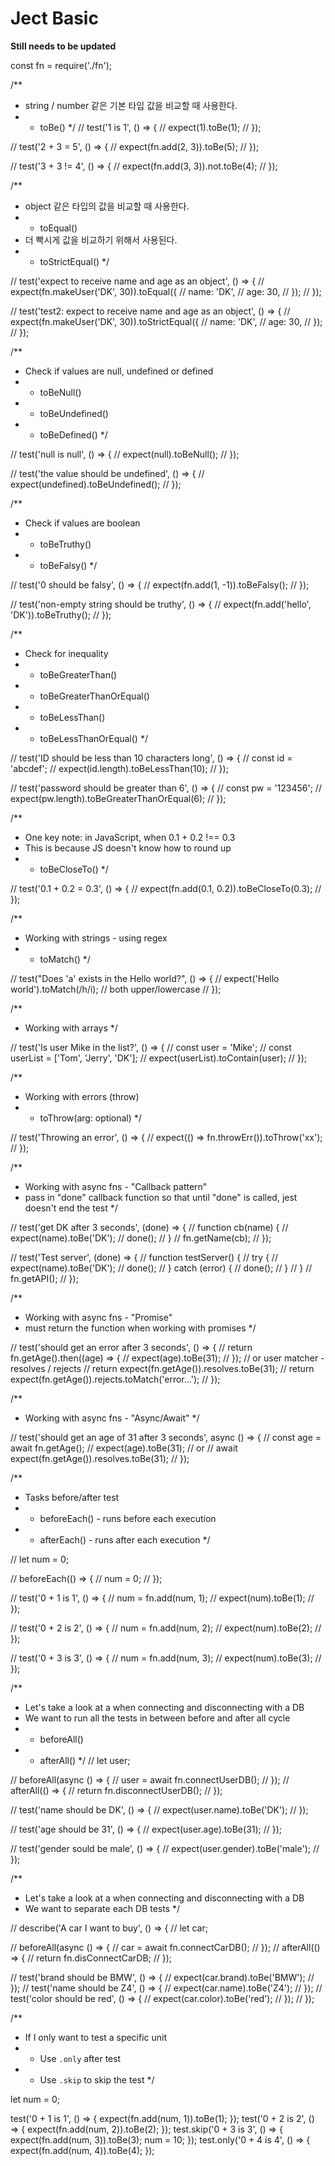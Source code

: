 # Ject Basic

**Still needs to be updated**

const fn = require('./fn');

/**
 * string / number 같은 기본 타입 값을 비교할 때 사용한다.
 * - toBe()
 */
// test('1 is 1', () => {
//   expect(1).toBe(1);
// });

// test('2 + 3 = 5', () => {
//   expect(fn.add(2, 3)).toBe(5);
// });

// test('3 + 3 != 4', () => {
//   expect(fn.add(3, 3)).not.toBe(4);
// });

/**
 * object 같은 타입의 값을 비교할 때 사용한다.
 * - toEqual()
 * 더 빡시게 값을 비교하기 위해서 사용된다.
 * - toStrictEqual()
 */

// test('expect to receive name and age as an object', () => {
//   expect(fn.makeUser('DK', 30)).toEqual({
//     name: 'DK',
//     age: 30,
//   });
// });

// test('test2: expect to receive name and age as an object', () => {
//   expect(fn.makeUser('DK', 30)).toStrictEqual({
//     name: 'DK',
//     age: 30,
//   });
// });

/**
 * Check if values are null, undefined or defined
 * - toBeNull()
 * - toBeUndefined()
 * - toBeDefined()
 */

// test('null is null', () => {
//   expect(null).toBeNull();
// });

// test('the value should be undefined', () => {
//   expect(undefined).toBeUndefined();
// });

/**
 * Check if values are boolean
 * - toBeTruthy()
 * - toBeFalsy()
 */

// test('0 should be falsy', () => {
//   expect(fn.add(1, -1)).toBeFalsy();
// });

// test('non-empty string should be truthy', () => {
//   expect(fn.add('hello', 'DK')).toBeTruthy();
// });

/**
 * Check for inequality
 * - toBeGreaterThan()
 * - toBeGreaterThanOrEqual()
 * - toBeLessThan()
 * - toBeLessThanOrEqual()
 */

// test('ID should be less than 10 characters long', () => {
//   const id = 'abcdef';
//   expect(id.length).toBeLessThan(10);
// });

// test('password should be greater than 6', () => {
//   const pw = '123456';
//   expect(pw.length).toBeGreaterThanOrEqual(6);
// });

/**
 * One key note: in JavaScript, when 0.1 + 0.2 !== 0.3
 * This is because JS doesn't know how to round up
 * - toBeCloseTo()
 */

// test('0.1 + 0.2 = 0.3', () => {
//   expect(fn.add(0.1, 0.2)).toBeCloseTo(0.3);
// });

/**
 * Working with strings - using regex
 * - toMatch()
 */

// test("Does 'a' exists in the Hello world?", () => {
//   expect('Hello world').toMatch(/h/i); // both upper/lowercase
// });

/**
 * Working with arrays
 */

// test('Is user Mike in the list?', () => {
//   const user = 'Mike';
//   const userList = ['Tom', 'Jerry', 'DK'];
//   expect(userList).toContain(user);
// });

/**
 * Working with errors (throw)
 * - toThrow(arg: optional)
 */

// test('Throwing an error', () => {
//   expect(() => fn.throwErr()).toThrow('xx');
// });

/**
 * Working with async fns - "Callback pattern"
 * pass in "done" callback function so that until "done" is called, jest doesn't end the test
 */

// test('get DK after 3 seconds', (done) => {
//   function cb(name) {
//     expect(name).toBe('DK');
//     done();
//   }
//   fn.getName(cb);
// });

// test('Test server', (done) => {
//   function testServer() {
//     try {
//       expect(name).toBe('DK');
//       done();
//     } catch (error) {
//       done();
//     }
//   }
//   fn.getAPI();
// });

/**
 * Working with async fns - "Promise"
 * must return the function when working with promises
 */

// test('should get an error after 3 seconds', () => {
//   return fn.getAge().then((age) => {
//     expect(age).toBe(31);
//   });
// or user matcher - resolves / rejects
//   return expect(fn.getAge()).resolves.toBe(31);
//   return expect(fn.getAge()).rejects.toMatch('error...');
// });

/**
 * Working with async fns - "Async/Await"
 */

// test('should get an age of 31 after 3 seconds', async () => {
//   const age = await fn.getAge();
//   expect(age).toBe(31);
// or
//   await expect(fn.getAge()).resolves.toBe(31);
// });

/**
 * Tasks before/after test
 * - beforeEach() - runs before each execution
 * - afterEach() - runs after each execution
 */

// let num = 0;

// beforeEach(() => {
//   num = 0;
// });

// test('0 + 1 is 1', () => {
//   num = fn.add(num, 1);
//   expect(num).toBe(1);
// });

// test('0 + 2 is 2', () => {
//   num = fn.add(num, 2);
//   expect(num).toBe(2);
// });

// test('0 + 3 is 3', () => {
//   num = fn.add(num, 3);
//   expect(num).toBe(3);
// });

/**
 * Let's take a look at a when connecting and disconnecting with a DB
 * We want to run all the tests in between before and after all cycle
 * - beforeAll()
 * - afterAll()
 */
// let user;

// beforeAll(async () => {
//   user = await fn.connectUserDB();
// });
// afterAll(() => {
//   return fn.disconnectUserDB();
// });

// test('name should be DK', () => {
//   expect(user.name).toBe('DK');
// });

// test('age should be 31', () => {
//   expect(user.age).toBe(31);
// });

// test('gender sould be male', () => {
//   expect(user.gender).toBe('male');
// });

/**
 * Let's take a look at a when connecting and disconnecting with a DB
 * We want to separate each DB tests
 */

// describe('A car I want to buy', () => {
//   let car;

//   beforeAll(async () => {
//     car = await fn.connectCarDB();
//   });
//   afterAll(() => {
//     return fn.disConnectCarDB;
//   });

//   test('brand should be BMW', () => {
//     expect(car.brand).toBe('BMW');
//   });
//   test('name should be Z4', () => {
//     expect(car.name).toBe('Z4');
//   });
//   test('color should be red', () => {
//     expect(car.color).toBe('red');
//   });
// });

/**
 * If I only want to test a specific unit
 * - Use `.only` after test
 * - Use `.skip` to skip the test
 */

let num = 0;

test('0 + 1 is 1', () => {
  expect(fn.add(num, 1)).toBe(1);
});
test('0 + 2 is 2', () => {
  expect(fn.add(num, 2)).toBe(2);
});
test.skip('0 + 3 is 3', () => {
  expect(fn.add(num, 3)).toBe(3);
  num = 10;
});
test.only('0 + 4 is 4', () => {
  expect(fn.add(num, 4)).toBe(4);
});
